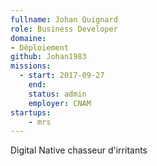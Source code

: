```yaml
---
fullname: Johan Quignard
role: Business Developer
domaine:
- Déploiement
github: Johan1983
missions:
  - start: 2017-09-27
    end:
    status: admin
    employer: CNAM
startups:
    - mrs
---
```


Digital Native chasseur d'irritants
